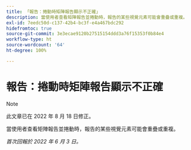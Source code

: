 ```yaml
---
title: 「報告：捲動時矩陣報告顯示不正確」
description: 當使用者查看矩陣報告並捲動時，報告的某些視覺元素可能會重疊或重複。
exl-id: 7eedc50d-c137-42b4-bc3f-e4a467bdc292
hidefromtoc: true
source-git-commit: 3e3ecae9120b27515154ddd3a76f15353f0b84e4
workflow-type: ht
source-wordcount: '64'
ht-degree: 100%

---
```


# 報告：捲動時矩陣報告顯示不正確

>[!NOTE]
>
>此文章已在 2022 年 8 月 18 日修正。

當使用者查看矩陣報告並捲動時，報告的某些視覺元素可能會重疊或重複。

_首次回報於 2022 年 6 月 3 日。_
